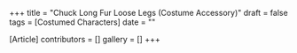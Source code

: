 +++
title = "Chuck Long Fur Loose Legs (Costume Accessory)"
draft = false
tags = [Costumed Characters]
date = ""

[Article]
contributors = []
gallery = []
+++